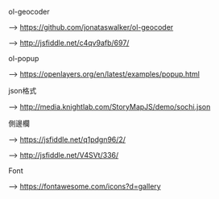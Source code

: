 ol-geocoder

--> https://github.com/jonataswalker/ol-geocoder

--> http://jsfiddle.net/c4qv9afb/697/

ol-popup

--> https://openlayers.org/en/latest/examples/popup.html

json格式

--> http://media.knightlab.com/StoryMapJS/demo/sochi.json

側邊欄

--> https://jsfiddle.net/q1pdgn96/2/

--> http://jsfiddle.net/V4SVt/336/

Font

--> https://fontawesome.com/icons?d=gallery